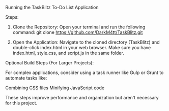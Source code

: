 Running the TaskBlitz To-Do List Application

Steps:

1. Clone the Repository: Open your terminal and run the following command:
  git clone https://github.com/DarkM4tt/TaskBlitz.git

2. Open the Application: Navigate to the cloned directory (TaskBlitz) and double-click index.html in your web browser.
  Make sure you have index.html, style.css, and script.js in the same folder.

Optional Build Steps (For Larger Projects):

For complex applications, consider using a task runner like Gulp or Grunt to automate tasks like:

Combining CSS files
Minifying JavaScript code

These steps improve performance and organization but aren't necessary for this project.